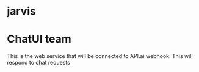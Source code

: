 # jarvis
# ChatUI team
This is the web service that will be connected to API.ai webhook.
This will respond to chat requests